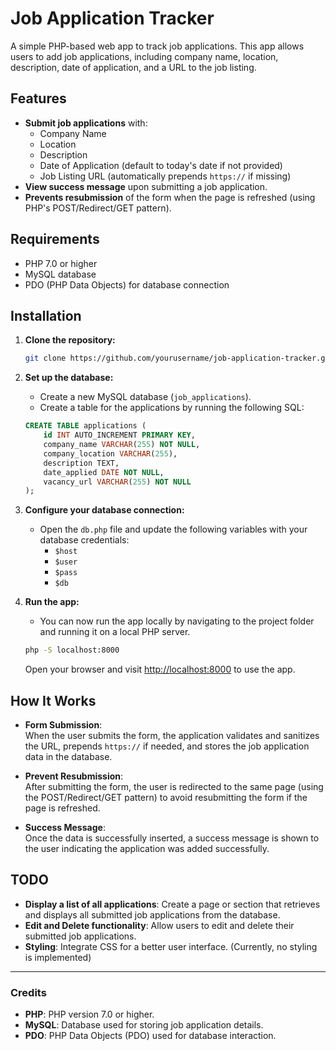 # Job Application Tracker

A simple PHP-based web app to track job applications. This app allows users to add job applications, including company name, location, description, date of application, and a URL to the job listing.

## Features
- **Submit job applications** with:
  - Company Name
  - Location
  - Description
  - Date of Application (default to today's date if not provided)
  - Job Listing URL (automatically prepends `https://` if missing)
- **View success message** upon submitting a job application.
- **Prevents resubmission** of the form when the page is refreshed (using PHP's POST/Redirect/GET pattern).

## Requirements
- PHP 7.0 or higher
- MySQL database
- PDO (PHP Data Objects) for database connection

## Installation

1. **Clone the repository:**

   ```bash
   git clone https://github.com/yourusername/job-application-tracker.git
   ```

2. **Set up the database:**
   - Create a new MySQL database (`job_applications`).
   - Create a table for the applications by running the following SQL:

   ```sql
   CREATE TABLE applications (
       id INT AUTO_INCREMENT PRIMARY KEY,
       company_name VARCHAR(255) NOT NULL,
       company_location VARCHAR(255),
       description TEXT,
       date_applied DATE NOT NULL,
       vacancy_url VARCHAR(255) NOT NULL
   );
   ```

3. **Configure your database connection:**
   - Open the `db.php` file and update the following variables with your database credentials:
     - `$host`
     - `$user`
     - `$pass`
     - `$db`

4. **Run the app:**
   - You can now run the app locally by navigating to the project folder and running it on a local PHP server.

   ```bash
   php -S localhost:8000
   ```

   Open your browser and visit [http://localhost:8000](http://localhost:8000) to use the app.

## How It Works

- **Form Submission**:  
  When the user submits the form, the application validates and sanitizes the URL, prepends `https://` if needed, and stores the job application data in the database.

- **Prevent Resubmission**:  
  After submitting the form, the user is redirected to the same page (using the POST/Redirect/GET pattern) to avoid resubmitting the form if the page is refreshed.

- **Success Message**:  
  Once the data is successfully inserted, a success message is shown to the user indicating the application was added successfully.

## TODO

- **Display a list of all applications**: Create a page or section that retrieves and displays all submitted job applications from the database.
- **Edit and Delete functionality**: Allow users to edit and delete their submitted job applications.
- **Styling**: Integrate CSS for a better user interface. (Currently, no styling is implemented)

---

### Credits

- **PHP**: PHP version 7.0 or higher.
- **MySQL**: Database used for storing job application details.
- **PDO**: PHP Data Objects (PDO) used for database interaction.
